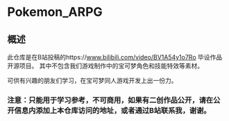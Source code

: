 # Pokemon_ARPG
## 概述
此仓库是在B站投稿的https://www.bilibili.com/video/BV1A54y1o7Ro 毕设作品开源项目。
其中不包含我们游戏制作中的宝可梦角色和技能特效等素材。

可供有兴趣的朋友们学习，在宝可梦同人游戏开发上出一份力。

### 注意：只能用于学习参考，不可商用，如果有二创作品公开，请在公开信息内添加上本仓库访问的地址，或者通过B站联系我，谢谢。
